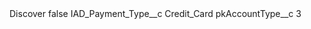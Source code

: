 <?xml version="1.0" encoding="UTF-8"?>
<CustomMetadata xmlns="http://soap.sforce.com/2006/04/metadata" xmlns:xsi="http://www.w3.org/2001/XMLSchema-instance" xmlns:xsd="http://www.w3.org/2001/XMLSchema">
    <label>Discover</label>
    <protected>false</protected>
    <values>
        <field>IAD_Payment_Type__c</field>
        <value xsi:type="xsd:string">Credit_Card</value>
    </values>
    <values>
        <field>pkAccountType__c</field>
        <value xsi:type="xsd:string">3</value>
    </values>
</CustomMetadata>
